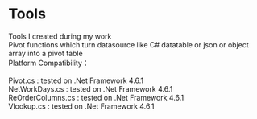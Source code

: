 # Tools

Tools I created during my work
<br>
Pivot functions which turn datasource like C# datatable or json or object array into a pivot table
<br>
Platform Compatibility：<br>
<br>
Pivot.cs : tested on .Net Framework 4.6.1<br>
NetWorkDays.cs : tested on .Net Framework 4.6.1<br>
ReOrderColumns.cs : tested on .Net Framework 4.6.1<br>
Vlookup.cs : tested on .Net Framework 4.6.1<br>
